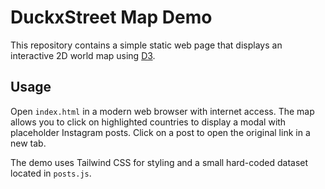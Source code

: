 # DuckxStreet Map Demo

This repository contains a simple static web page that displays an interactive 2D world map using [D3](https://d3js.org/).

## Usage

Open `index.html` in a modern web browser with internet access. The map allows you to click on highlighted countries to display a modal with placeholder Instagram posts. Click on a post to open the original link in a new tab.

The demo uses Tailwind CSS for styling and a small hard-coded dataset located in `posts.js`.
